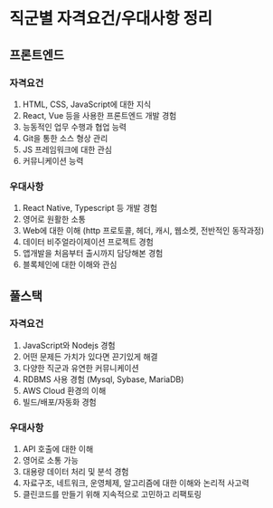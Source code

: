 # 직군별 자격요건/우대사항 정리
## 프론트엔드
### 자격요건
1. HTML, CSS, JavaScript에 대한 지식
2. React, Vue 등을 사용한 프론트엔드 개발 경험
3. 능동적인 업무 수행과 협업 능력
4. Git을 통한 소스 형상 관리
5. JS 프레임워크에 대한 관심
6. 커뮤니케이션 능력 
### 우대사항
1. React Native, Typescript 등 개발 경험
2. 영어로 원활한 소통
3. Web에 대한 이해 (http 프로토콜, 헤더, 캐시, 웹소켓, 전반적인 동작과정)
4. 데이터 비주얼라이제이션 프로젝트 경험
5. 앱개발을 처음부터 출시까지 담당해본 경험
6. 블록체인에 대한 이해와 관심

## 풀스택
### 자격요건
1. JavaScript와 Nodejs 경험
2. 어떤 문제든 가치가 있다면 끈기있게 해결
3. 다양한 직군과 유연한 커뮤니케이션
4. RDBMS 사용 경험 (Mysql, Sybase, MariaDB)
5. AWS Cloud 환경의 이해
6. 빌드/배포/자동화 경험

### 우대사항
1. API 호출에 대한 이해
2. 영어로 소통 가능
3. 대용량 데이터 처리 및 분석 경험
4. 자료구조, 네트워크, 운영체제, 알고리즘에 대한 이해와 논리적 사고력
5. 클린코드를 만들기 위해 지속적으로 고민하고 리팩토링